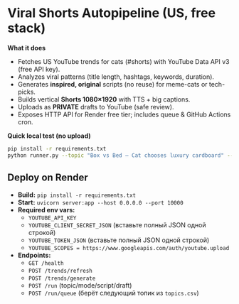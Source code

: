 # Viral Shorts Autopipeline (US, free stack)
**What it does**
- Fetches US YouTube trends for cats (#shorts) with YouTube Data API v3 (free API key).
- Analyzes viral patterns (title length, hashtags, keywords, duration).
- Generates **inspired, original** scripts (no reuse) for meme-cats or tech-picks.
- Builds vertical **Shorts 1080×1920** with TTS + big captions.
- Uploads as **PRIVATE** drafts to YouTube (safe review).
- Exposes HTTP API for Render free tier; includes queue & GitHub Actions cron.

**Quick local test (no upload)**
```bash
pip install -r requirements.txt
python runner.py --topic "Box vs Bed — Cat chooses luxury cardboard" --mode shorts --dry-run
```

## Deploy on Render
- **Build:** `pip install -r requirements.txt`
- **Start:** `uvicorn server:app --host 0.0.0.0 --port 10000`
- **Required env vars:**
  - `YOUTUBE_API_KEY`
  - `YOUTUBE_CLIENT_SECRET_JSON` (вставьте полный JSON одной строкой)
  - `YOUTUBE_TOKEN_JSON` (вставьте полный JSON одной строкой)
  - `YOUTUBE_SCOPES = https://www.googleapis.com/auth/youtube.upload`
- **Endpoints:**
  - `GET /health`
  - `POST /trends/refresh`
  - `POST /trends/generate`
  - `POST /run` (topic/mode/script/draft)
  - `POST /run/queue` (берёт следующий топик из `topics.csv`)
